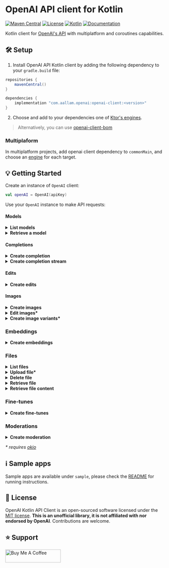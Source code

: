 # OpenAI API client for Kotlin

[![Maven Central](https://img.shields.io/maven-central/v/com.aallam.openai/openai-client?color=blue&label=Download)](https://search.maven.org/artifact/com.aallam.openai/openai-client)
[![License](https://img.shields.io/github/license/Aallam/openai-kotlin?color=yellow)](LICENSE.md)
[![Kotlin](https://img.shields.io/badge/kotlin-1.8.0-a97bff.svg?logo=kotlin)](https://kotlinlang.org/docs/releases.html#release-details)
[![Documentation](https://img.shields.io/badge/docs-openai--kotlin-lightgrey)](https://mouaad.aallam.com/openai-kotlin/)

Kotlin client for [OpenAI's API](https://beta.openai.com/docs/api-reference) with multiplatform and coroutines
capabilities.

## 🛠 Setup

1. Install OpenAI API Kotlin client by adding the following dependency to your `gradle.build` file:

```groovy
repositories {
    mavenCentral()
}

dependencies {
    implementation "com.aallam.openai:openai-client:<version>"
}
```

2. Choose and add to your dependencies one of [Ktor's engines](https://ktor.io/docs/http-client-engines.html).

> Alternatively, you can use [openai-client-bom](openai-client-bom/)

### Multiplaform

In multiplatform projects, add openai client dependency to `commonMain`, and choose
an [engine](https://ktor.io/docs/http-client-engines.html) for each target.

## 💡 Getting Started

Create an instance of `OpenAI` client:

```kotlin
val openAI = OpenAI(apiKey)
```

Use your `OpenAI` instance to make API requests:

#### Models

<details>
  <summary><strong>List models</strong></summary>

```kotlin
val models: List<Model> = openAI.models()
```

</details>

<details>
  <summary><strong>Retrieve a model</strong></summary>

```kotlin
val id = ModelId("text-ada-001")
val model: Model = openAI.model(id)
```

</details>    

#### Completions

<details>
  <summary><strong>Create completion</strong></summary>

```kotlin
val completionRequest = CompletionRequest(
    model = ModelId("text-ada-001"),
    prompt = "Somebody once told me the world is gonna roll me",
    echo = true
)
val completion: TextCompletion = openAI.completion(Ada, completionRequest)
```

</details>    

<details>
  <summary><strong>Create completion stream</strong></summary>

```kotlin
val request = CompletionRequest(
    model = ModelId("text-davinci-002"),
    prompt = "Once upon a time",
    maxTokens = 5,
    temperature = 1.0,
    topP = 1.0,
    n = 1,
    stop = listOf("\n"),
)
val completions: Flow<TextCompletion> = openAI.completions(request)
```

</details>     

#### Edits

<details>
  <summary><strong>Create edits</strong></summary>

```kotlin
val edit = openAI.edit(
    request = EditsRequest(
        model = ModelId("text-davinci-edit-001"),
        input = "What day of the wek is it?",
        instruction = "Fix the spelling mistakes"
    )
)
```

</details>

#### Images

<details>
  <summary><strong>Create images</strong></summary>

````kotlin
val images = openAI.imageURL( // or openAI.imageJSON
    creation = ImageCreation(
        prompt = "A cute baby sea otter",
        n = 2,
        size = ImageSize.is1024x1024
    )
)
````

</details>

<details>
  <summary><strong>Edit images*</strong></summary>

````kotlin
val images = openAI.imageURL( // or openAI.imageJSON
    edit = ImageEdit(
        image = FileSource(name = "<filename>", source = imageSource),
        mask = FileSource(name = "<filename>", source = maskSource),
        prompt = "a sunlit indoor lounge area with a pool containing a flamingo",
        n = 1,
        size = ImageSize.is1024x1024
    )
)
````

</details>

<details>
  <summary><strong>Create image variants*</strong></summary>

````kotlin
val images = openAI.imageURL( // or openAI.imageJSON
    variation = ImageVariation(
        image = FileSource(name = "<filename>", source = imageSource),
        n = 1,
        size = ImageSize.is1024x1024
    )
)
````

</details>

### Embeddings

<details>
  <summary><strong>Create embeddings</strong></summary>

````kotlin
val embeddings: List<Embedding> = openAI.embeddings(
    request = EmbeddingRequest(
        model = ModelId("text-similarity-babbage-001"),
        input = listOf("The food was delicious and the waiter...")
    )
)
````

</details>

### Files

<details>
  <summary><strong>List files</strong></summary>

````kotlin
val files: List<File> = openAI.files()
````

</details>

<details>
  <summary><strong>Upload file*</strong></summary>

````kotlin
val file = openAI.file(
    request = FileUpload(
        file = source,
        purpose = Purpose("fine-tune")
    )
)
````

</details>

<details>
  <summary><strong>Delete file</strong></summary>

````kotlin
openAI.delete(fileId)
````

</details>

<details>
  <summary><strong>Retrieve file</strong></summary>

````kotlin
val file = openAI.file(fileId)
````

</details>

<details>
  <summary><strong>Retrieve file content</strong></summary>

````kotlin
val bytes = openAI.download(fileId)
````

</details>

### Fine-tunes

<details>
  <summary><strong>Create fine-tunes</strong></summary>

````kotlin
val fineTune = openAI.fineTune(
    request = FineTuneRequest(
        trainingFile = trainingFile,
        model = ModelId("ada")
    )
)
````

</details>

### Moderations

<details>
  <summary><strong>Create moderation</strong></summary>

````kotlin
val moderation = openAI.moderations(
    request = ModerationRequest(
        input = "I want to kill them."
    )
)
````

</details>

_* requires [okio](https://square.github.io/okio/)_

## ℹ️ Sample apps

Sample apps are available under `sample`, please check the [README](sample/README.md) for running instructions.

## 📄 License

OpenAI Kotlin API Client is an open-sourced software licensed under the [MIT license](LICENSE.md).
**This is an unofficial library, it is not affiliated with nor endorsed by OpenAI**. Contributions are welcome.

## ⭐️ Support

<a href="https://www.buymeacoffee.com/aallam" target="_blank"><img src="https://cdn.buymeacoffee.com/buttons/v2/default-yellow.png" alt="Buy Me A Coffee" height="41" width="174"></a>

